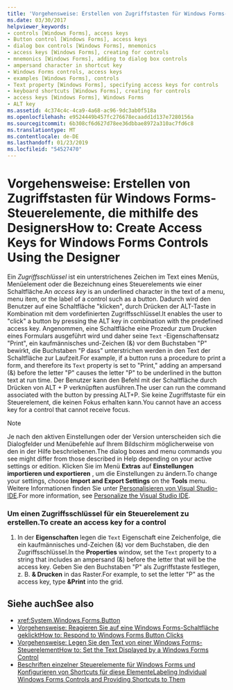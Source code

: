 ```yaml
---
title: 'Vorgehensweise: Erstellen von Zugriffstasten für Windows Forms-Steuerelemente, die mithilfe des Designers'
ms.date: 03/30/2017
helpviewer_keywords:
- controls [Windows Forms], access keys
- Button control [Windows Forms], access keys
- dialog box controls [Windows Forms], mnemonics
- access keys [Windows Forms], creating for controls
- mnemonics [Windows Forms], adding to dialog box controls
- ampersand character in shortcut key
- Windows Forms controls, access keys
- examples [Windows Forms], controls
- Text property [Windows Forms], specifying access keys for controls
- keyboard shortcuts [Windows Forms], creating for controls
- access keys [Windows Forms], Windows Forms
- ALT key
ms.assetid: 4c374c4c-4ca9-4a68-ac96-9dc3ab0f518a
ms.openlocfilehash: e9524449b457fc276678ecaadd1d137e7280156a
ms.sourcegitcommit: 6b308cf6d627d78ee36dbbae8972a310ac7fd6c8
ms.translationtype: MT
ms.contentlocale: de-DE
ms.lasthandoff: 01/23/2019
ms.locfileid: "54527470"
---
```

# <a name="how-to-create-access-keys-for-windows-forms-controls-using-the-designer"></a><span data-ttu-id="14087-102">Vorgehensweise: Erstellen von Zugriffstasten für Windows Forms-Steuerelemente, die mithilfe des Designers</span><span class="sxs-lookup"><span data-stu-id="14087-102">How to: Create Access Keys for Windows Forms Controls Using the Designer</span></span>
<span data-ttu-id="14087-103">Ein *Zugriffsschlüssel* ist ein unterstrichenes Zeichen im Text eines Menüs, Menüelement oder die Bezeichnung eines Steuerelements wie einer Schaltfläche.</span><span class="sxs-lookup"><span data-stu-id="14087-103">An *access key* is an underlined character in the text of a menu, menu item, or the label of a control such as a button.</span></span> <span data-ttu-id="14087-104">Dadurch wird den Benutzer auf eine Schaltfläche "klicken", durch Drücken der ALT-Taste in Kombination mit dem vordefinierten Zugriffsschlüssel.</span><span class="sxs-lookup"><span data-stu-id="14087-104">It enables the user to "click" a button by pressing the ALT key in combination with the predefined access key.</span></span> <span data-ttu-id="14087-105">Angenommen, eine Schaltfläche eine Prozedur zum Drucken eines Formulars ausgeführt wird und daher seine `Text` -Eigenschaftensatz "Print", ein kaufmännisches und-Zeichen (&) vor dem Buchstaben "P" bewirkt, die Buchstaben "P dass" unterstrichen werden in den Text der Schaltfläche zur Laufzeit.</span><span class="sxs-lookup"><span data-stu-id="14087-105">For example, if a button runs a procedure to print a form, and therefore its `Text` property is set to "Print," adding an ampersand (&) before the letter "P" causes the letter "P" to be underlined in the button text at run time.</span></span> <span data-ttu-id="14087-106">Der Benutzer kann den Befehl mit der Schaltfläche durch Drücken von ALT + P verknüpften ausführen.</span><span class="sxs-lookup"><span data-stu-id="14087-106">The user can run the command associated with the button by pressing ALT+P.</span></span> <span data-ttu-id="14087-107">Sie keine Zugriffstaste für ein Steuerelement, die keinen Fokus erhalten kann.</span><span class="sxs-lookup"><span data-stu-id="14087-107">You cannot have an access key for a control that cannot receive focus.</span></span>  
  
> [!NOTE]
>  <span data-ttu-id="14087-108">Je nach den aktiven Einstellungen oder der Version unterscheiden sich die Dialogfelder und Menübefehle auf Ihrem Bildschirm möglicherweise von den in der Hilfe beschriebenen.</span><span class="sxs-lookup"><span data-stu-id="14087-108">The dialog boxes and menu commands you see might differ from those described in Help depending on your active settings or edition.</span></span> <span data-ttu-id="14087-109">Klicken Sie im Menü **Extras** auf **Einstellungen importieren und exportieren** , um die Einstellungen zu ändern.</span><span class="sxs-lookup"><span data-stu-id="14087-109">To change your settings, choose **Import and Export Settings** on the **Tools** menu.</span></span> <span data-ttu-id="14087-110">Weitere Informationen finden Sie unter [Personalisieren von Visual Studio-IDE](/visualstudio/ide/personalizing-the-visual-studio-ide).</span><span class="sxs-lookup"><span data-stu-id="14087-110">For more information, see [Personalize the Visual Studio IDE](/visualstudio/ide/personalizing-the-visual-studio-ide).</span></span>  
  
### <a name="to-create-an-access-key-for-a-control"></a><span data-ttu-id="14087-111">Um einen Zugriffsschlüssel für ein Steuerelement zu erstellen.</span><span class="sxs-lookup"><span data-stu-id="14087-111">To create an access key for a control</span></span>  
  
1.  <span data-ttu-id="14087-112">In der **Eigenschaften** legen die `Text` Eigenschaft eine Zeichenfolge, die ein kaufmännisches und-Zeichen (&) vor dem Buchstaben, die den Zugriffsschlüssel.</span><span class="sxs-lookup"><span data-stu-id="14087-112">In the **Properties** window, set the `Text` property to a string that includes an ampersand (&) before the letter that will be the access key.</span></span> <span data-ttu-id="14087-113">Geben Sie den Buchstaben "P" als Zugriffstaste festlegen, z. B. **& Drucken** in das Raster.</span><span class="sxs-lookup"><span data-stu-id="14087-113">For example, to set the letter "P" as the access key, type **&Print** into the grid.</span></span>  
  
## <a name="see-also"></a><span data-ttu-id="14087-114">Siehe auch</span><span class="sxs-lookup"><span data-stu-id="14087-114">See also</span></span>
- <xref:System.Windows.Forms.Button>
- [<span data-ttu-id="14087-115">Vorgehensweise: Reagieren Sie auf eine Windows Forms-Schaltfläche geklickt</span><span class="sxs-lookup"><span data-stu-id="14087-115">How to: Respond to Windows Forms Button Clicks</span></span>](../../../../docs/framework/winforms/controls/how-to-respond-to-windows-forms-button-clicks.md)
- [<span data-ttu-id="14087-116">Vorgehensweise: Legen Sie den Text von einer Windows Forms-Steuerelement</span><span class="sxs-lookup"><span data-stu-id="14087-116">How to: Set the Text Displayed by a Windows Forms Control</span></span>](../../../../docs/framework/winforms/controls/how-to-set-the-text-displayed-by-a-windows-forms-control.md)
- [<span data-ttu-id="14087-117">Beschriften einzelner Steuerelemente für Windows Forms und Konfigurieren von Shortcuts für diese Elemente</span><span class="sxs-lookup"><span data-stu-id="14087-117">Labeling Individual Windows Forms Controls and Providing Shortcuts to Them</span></span>](../../../../docs/framework/winforms/controls/labeling-individual-windows-forms-controls-and-providing-shortcuts-to-them.md)
